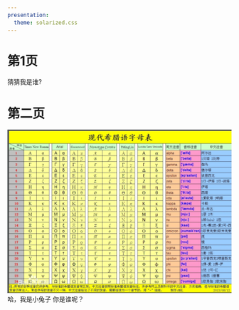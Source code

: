 ```yaml
---
presentation:
  theme: solarized.css
---
```


<!-- slide -->

# 第1页

猜猜我是谁?

<!-- slide -->

# 第二页

![](xilazim.png)
哈，我是小兔子
你是谁呢？
